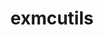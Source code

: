 ---
title: "exmcutils"
layout: cache
categories: [package, develop]
meta: {"compilers": ["cce@18.0.0", "gcc@11.4.0", "intel-oneapi-compilers@2025.1.0"], "num_specs": 24, "num_specs_by_stack": {"e4s": 5, "e4s-cray-rhel": 5, "e4s-neoverse-v2": 6, "e4s-oneapi": 8, "root": 24}, "oss": ["rhel8", "ubuntu22.04"], "platforms": ["linux"], "stacks": ["e4s", "e4s-cray-rhel", "e4s-neoverse-v2", "e4s-oneapi", "root"], "targets": ["neoverse_v2", "x86_64_v3"], "versions": ["0.6.0"]}
spec_details: [{"compiler": "intel-oneapi-compilers@2025.1.0", "hash": "2yoinfh35sohtwb5f4iyfwt3n3pps6mh", "os": "ubuntu22.04", "platform": "linux", "size": "-", "stacks": ["e4s-oneapi", "root"], "target": "x86_64_v3", "variants": ["build_system=autotools"], "versions": ["0.6.0"]}, {"compiler": "gcc@11.4.0", "hash": "2zlwmct3pacvyykgwqv7djeq65o2nqrm", "os": "ubuntu22.04", "platform": "linux", "size": "-", "stacks": ["e4s", "root"], "target": "x86_64_v3", "variants": ["build_system=autotools"], "versions": ["0.6.0"]}, {"compiler": "gcc@11.4.0", "hash": "43wxnc77a3hlttunkkvrool6bohy2une", "os": "ubuntu22.04", "platform": "linux", "size": "-", "stacks": ["e4s", "root"], "target": "x86_64_v3", "variants": ["build_system=autotools"], "versions": ["0.6.0"]}, {"compiler": "cce@18.0.0", "hash": "4fuq7pib3vghvspj73vdwt443iske4iq", "os": "rhel8", "platform": "linux", "size": "-", "stacks": ["e4s-cray-rhel", "root"], "target": "x86_64_v3", "variants": ["build_system=autotools"], "versions": ["0.6.0"]}, {"compiler": "cce@18.0.0", "hash": "6llge34aareuek32fcjla6di2fe5442s", "os": "rhel8", "platform": "linux", "size": "-", "stacks": ["e4s-cray-rhel", "root"], "target": "x86_64_v3", "variants": ["build_system=autotools"], "versions": ["0.6.0"]}, {"compiler": "gcc@11.4.0", "hash": "bdl4r2juso42hnoibcau6j6sdqer5cpa", "os": "ubuntu22.04", "platform": "linux", "size": "-", "stacks": ["e4s-neoverse-v2", "root"], "target": "neoverse_v2", "variants": ["build_system=autotools"], "versions": ["0.6.0"]}, {"compiler": "gcc@11.4.0", "hash": "bsy7yr76otfki4dvdb4ljbpzqoosivwa", "os": "ubuntu22.04", "platform": "linux", "size": "-", "stacks": ["e4s", "root"], "target": "x86_64_v3", "variants": ["build_system=autotools"], "versions": ["0.6.0"]}, {"compiler": "gcc@11.4.0", "hash": "egxn3is7aa24xpez4dmp2qgsixm4cbwy", "os": "ubuntu22.04", "platform": "linux", "size": "-", "stacks": ["e4s-neoverse-v2", "root"], "target": "neoverse_v2", "variants": ["build_system=autotools"], "versions": ["0.6.0"]}, {"compiler": "cce@18.0.0", "hash": "ftdeag3bmrm7ugoksszfvbd7xotaqw6p", "os": "rhel8", "platform": "linux", "size": "-", "stacks": ["e4s-cray-rhel", "root"], "target": "x86_64_v3", "variants": ["build_system=autotools"], "versions": ["0.6.0"]}, {"compiler": "gcc@11.4.0", "hash": "gilkuwn4oasxvnkumx5kmamifaqhc6ac", "os": "ubuntu22.04", "platform": "linux", "size": "-", "stacks": ["e4s", "root"], "target": "x86_64_v3", "variants": ["build_system=autotools"], "versions": ["0.6.0"]}, {"compiler": "gcc@11.4.0", "hash": "jkcneg7uqsepfusaw6vi2af4vr44um6e", "os": "ubuntu22.04", "platform": "linux", "size": "-", "stacks": ["e4s", "root"], "target": "x86_64_v3", "variants": ["build_system=autotools"], "versions": ["0.6.0"]}, {"compiler": "gcc@11.4.0", "hash": "lyt7czv3kwoz5cy2ddftrgqq2zno5thg", "os": "ubuntu22.04", "platform": "linux", "size": "-", "stacks": ["e4s-neoverse-v2", "root"], "target": "neoverse_v2", "variants": ["build_system=autotools"], "versions": ["0.6.0"]}, {"compiler": "gcc@11.4.0", "hash": "mdob7rkfbloehsiem7goqcugrpcdtksq", "os": "ubuntu22.04", "platform": "linux", "size": "-", "stacks": ["e4s-neoverse-v2", "root"], "target": "neoverse_v2", "variants": ["build_system=autotools"], "versions": ["0.6.0"]}, {"compiler": "cce@18.0.0", "hash": "nlga63qpkfragrocpjuzduovwij3jjbu", "os": "rhel8", "platform": "linux", "size": "-", "stacks": ["e4s-cray-rhel", "root"], "target": "x86_64_v3", "variants": ["build_system=autotools"], "versions": ["0.6.0"]}, {"compiler": "intel-oneapi-compilers@2025.1.0", "hash": "occsn7odkjpykyi23qsm2ahjmmio3kja", "os": "ubuntu22.04", "platform": "linux", "size": "-", "stacks": ["e4s-oneapi", "root"], "target": "x86_64_v3", "variants": ["build_system=autotools"], "versions": ["0.6.0"]}, {"compiler": "intel-oneapi-compilers@2025.1.0", "hash": "rdou7nbvt55zdcvmuqu6ief4qvyi3hwa", "os": "ubuntu22.04", "platform": "linux", "size": "-", "stacks": ["e4s-oneapi", "root"], "target": "x86_64_v3", "variants": ["build_system=autotools"], "versions": ["0.6.0"]}, {"compiler": "intel-oneapi-compilers@2025.1.0", "hash": "rzuvlvteozon4dbmgr6auj5aa2atkmda", "os": "ubuntu22.04", "platform": "linux", "size": "-", "stacks": ["e4s-oneapi", "root"], "target": "x86_64_v3", "variants": ["build_system=autotools"], "versions": ["0.6.0"]}, {"compiler": "intel-oneapi-compilers@2025.1.0", "hash": "s552t556yxch52ioc3i6uao5ydc6zkw5", "os": "ubuntu22.04", "platform": "linux", "size": "-", "stacks": ["e4s-oneapi", "root"], "target": "x86_64_v3", "variants": ["build_system=autotools"], "versions": ["0.6.0"]}, {"compiler": "intel-oneapi-compilers@2025.1.0", "hash": "tkh6sy6ojozxvpawtr6oayx5yxex5zve", "os": "ubuntu22.04", "platform": "linux", "size": "-", "stacks": ["e4s-oneapi", "root"], "target": "x86_64_v3", "variants": ["build_system=autotools"], "versions": ["0.6.0"]}, {"compiler": "gcc@11.4.0", "hash": "tu26z2qaiaih5lshdifvlsfqhl2j6br4", "os": "ubuntu22.04", "platform": "linux", "size": "-", "stacks": ["e4s-neoverse-v2", "root"], "target": "neoverse_v2", "variants": ["build_system=autotools"], "versions": ["0.6.0"]}, {"compiler": "gcc@11.4.0", "hash": "wj2rt3kv5vxysl4hewddfjxu52nk7sey", "os": "ubuntu22.04", "platform": "linux", "size": "-", "stacks": ["e4s-neoverse-v2", "root"], "target": "neoverse_v2", "variants": ["build_system=autotools"], "versions": ["0.6.0"]}, {"compiler": "intel-oneapi-compilers@2025.1.0", "hash": "xjmzymsqn7dcwmnyniq42q3oburib523", "os": "ubuntu22.04", "platform": "linux", "size": "-", "stacks": ["e4s-oneapi", "root"], "target": "x86_64_v3", "variants": ["build_system=autotools"], "versions": ["0.6.0"]}, {"compiler": "intel-oneapi-compilers@2025.1.0", "hash": "yktgmztxsfzdrpy44oxogxqd2behtukx", "os": "ubuntu22.04", "platform": "linux", "size": "-", "stacks": ["e4s-oneapi", "root"], "target": "x86_64_v3", "variants": ["build_system=autotools"], "versions": ["0.6.0"]}, {"compiler": "cce@18.0.0", "hash": "ynwluszrad6ppfba4ao6zb3qbv2ayo22", "os": "rhel8", "platform": "linux", "size": "-", "stacks": ["e4s-cray-rhel", "root"], "target": "x86_64_v3", "variants": ["build_system=autotools"], "versions": ["0.6.0"]}]
---